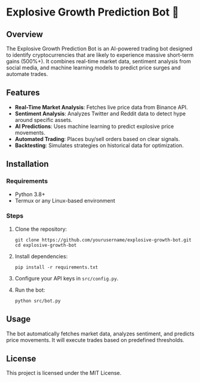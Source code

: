# Explosive Growth Prediction Bot 🚀

## Overview
The Explosive Growth Prediction Bot is an AI-powered trading bot designed to identify cryptocurrencies that are likely to experience massive short-term gains (500%+). It combines real-time market data, sentiment analysis from social media, and machine learning models to predict price surges and automate trades.

## Features
- **Real-Time Market Analysis**: Fetches live price data from Binance API.
- **Sentiment Analysis**: Analyzes Twitter and Reddit data to detect hype around specific assets.
- **AI Predictions**: Uses machine learning to predict explosive price movements.
- **Automated Trading**: Places buy/sell orders based on clear signals.
- **Backtesting**: Simulates strategies on historical data for optimization.

## Installation

### Requirements
- Python 3.8+
- Termux or any Linux-based environment

### Steps
1. Clone the repository:
   ```
   git clone https://github.com/yourusername/explosive-growth-bot.git
   cd explosive-growth-bot
   ```

2. Install dependencies:
   ```
   pip install -r requirements.txt
   ```

3. Configure your API keys in `src/config.py`.

4. Run the bot:
   ```
   python src/bot.py
   ```

## Usage

The bot automatically fetches market data, analyzes sentiment, and predicts price movements. It will execute trades based on predefined thresholds.

## License

This project is licensed under the MIT License.
